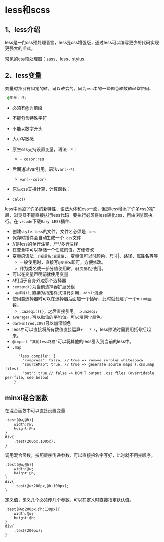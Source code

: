 # less和scss

## 1、less介绍

less是一门css预处理语言，less是css增强版，通过less可以编写更少的代码实现更强大的样式。

常见的css预处理器：sass、less、stylus

## 2、less变量

变量时指没有固定的值，可以改变的。因为css中的一些颜色和数值经常使用。

```css
 @变量: 值;
```

- 必须有@为前缀
- 不能包含特殊字符
- 不能以数字开头
- 大小写敏感

- 原生css支持设置变量，语法`--*`：
  - `--color:red`
- 后面通过var引用，语法`var(--*)`
  - `var(--color)`
- 原生css支持计算，计算函数：
- `calc()`

less中添加了许多的新特性，语法大体和css一致，但是less增添了许多css的扩展，浏览器不能直接执行less代码，要执行必须将less转化css，再由浏览器执行。在 `vscode`下载`Easy LESS`插件。

- 创建`style.less`的文件，文件名必须是`.less`
- 保存时插件会自动生成一个`.css`文件
- //是less的单行注释，/**/多行注释
- 在变量中可以存储一个任意的值，方便修改
- 变量的语法：`@变量名:变量值;`，变量值可以时颜色、尺寸|、路径、属性名等等
  - 一般使用时，直接写`@变量名`即可，方便修改。
  - 作为类名或一部分值使用时，`@{变量名}`使用。
- 可以在变量声明前就使用变量
- `&`相当于自身外边那个选择器
- `:extend()`为当前选择器扩展分组
- `.选择器();`直接对指定样式进行引用，`mixin`混合
- 使用类选择器时可以在选择器后面加一个括号，此时就创建了一个minxi函数。
  - `.xuzeqi(){}`，之后直接引用。`.xunzeqi;`
- `average()`可以取值的平均值。可以填两个颜色。
- `darken(red,20%)`可以加深颜色
- less中可以直接将所有数值直接运算`+ - * /`，less除法时需要用括号括起来。
- `@import "其他less路径"`可以将其他的less引入到当前的less中。
- `.map`

````less
      "less.compile": {
        "compress": false, // true => remove surplus whitespace
        "sourceMap": true, // true => generate source maps (.css.map files)
        "out": true // false => DON'T output .css files (overridable per-file, see below)
    }
````

## minxi混合函数

在混合函数中可以直接设置变量

````less
.test(@w,@h){
    width:@w;
    height:@h;
}
div{
    .test(200px,100px);
}
````

调用混合函数，按照顺序传递参数。可以直接把名字写好，此时就不用按顺序。

````less
.test(@w,@h){
    width:@w;
    height:@h;
}
div{
    .test(@w:200px,@h:100px);
}
````

定义值，定义几个必须传几个参数，可以在定义时直接指定默认值。

````less
.test(@w:200px,@h:100px){
    width:@w;
    height:@h;
}
div{
    .test(200px);
}
````
